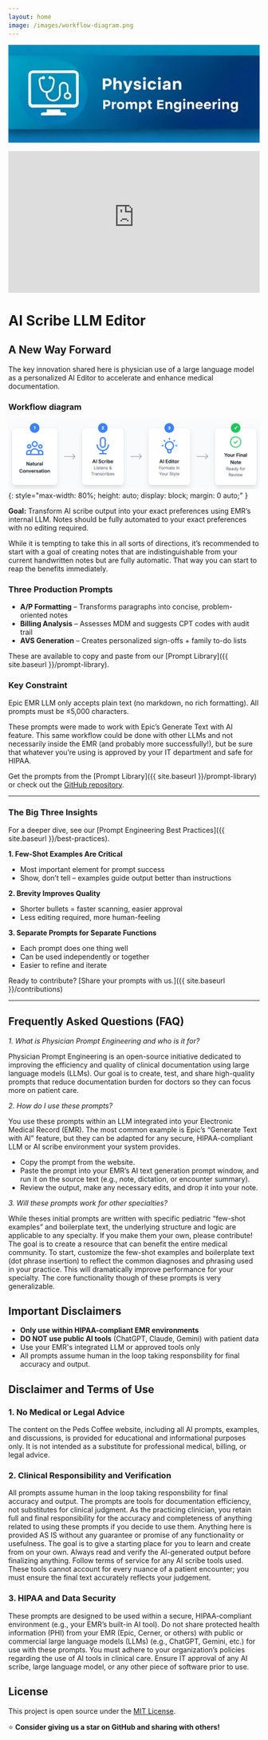 ```yaml
---
layout: home
image: /images/workflow-diagram.png
---
```

<style>
  
  .video-container {
    position: relative;
    padding-bottom: 56.25%; /* 16:9 aspect ratio */
    height: 0;
    overflow: hidden;
    max-width: 100%;
    background: #000;
    margin-bottom: 1.5rem;
    z-index: 1;
  }
  .video-container iframe {
    position: absolute;
    top: 0;
    left: 0;
    width: 100%;
    height: 100%;
    z-index: 1;
  }
  
/* Ensure site navigation appears above video */
  .site-header {
    position: relative;
    z-index: 100;
  }
  
  .site-nav {
    z-index: 100;
  }
  
  .site-nav .trigger {
    z-index: 200;
  }

</style>

![AP Prompt Generator Banner](./images/physician_prompt_engineering.jpg)

<div class="video-container">
  <iframe 
    width="560" 
    height="315" 
    src="https://www.youtube-nocookie.com/embed/-2ivdNTM7SY?si=ci0EitG8wKOxEp3e" 
    title="YouTube video player" 
    frameborder="0" 
    allow="accelerometer; autoplay; clipboard-write; encrypted-media; gyroscope; picture-in-picture; web-share" 
    allowfullscreen>
  </iframe>
</div>

# AI Scribe LLM Editor

## A New Way Forward

The key innovation shared here is physician use of a large language model as a personalized AI Editor to accelerate and enhance medical documentation.

### Workflow diagram

![Workflow diagram](./images/workflow-diagram.png){: style="max-width: 80%; height: auto; display: block; margin: 0 auto;" }

**Goal:** Transform AI scribe output into your exact preferences using EMR’s internal LLM. Notes should be fully automated to your exact preferences with no editing required.

While it is tempting to take this in all sorts of directions, it’s recommended to start with a goal of creating notes that are indistinguishable from your current handwritten notes but are fully automatic. That way you can start to reap the benefits immediately.

### Three Production Prompts

* **A/P Formatting** – Transforms paragraphs into concise, problem-oriented notes
* **Billing Analysis** – Assesses MDM and suggests CPT codes with audit trail
* **AVS Generation** – Creates personalized sign-offs + family to-do lists

These are available to copy and paste from our [Prompt Library]({{ site.baseurl }}/prompt-library).

### Key Constraint

Epic EMR LLM only accepts plain text (no markdown, no rich formatting). All prompts must be ≤5,000 characters.

These prompts were made to work with Epic’s Generate Text with AI feature. This same workflow could be done with other LLMs and not necessarily inside the EMR (and probably more successfully!), but be sure that whatever you’re using is approved by your IT department and safe for HIPAA.

Get the prompts from the [Prompt Library]({{ site.baseurl }}/prompt-library) or check out the [GitHub repository](https://github.com/pedscoffee/PhysicianPromptEngineering/).

---

### The Big Three Insights

For a deeper dive, see our [Prompt Engineering Best Practices]({{ site.baseurl }}/best-practices).

**1. Few-Shot Examples Are Critical**
* Most important element for prompt success
* Show, don’t tell – examples guide output better than instructions

**2. Brevity Improves Quality**
* Shorter bullets = faster scanning, easier approval
* Less editing required, more human-feeling

**3. Separate Prompts for Separate Functions**
* Each prompt does one thing well
* Can be used independently or together
* Easier to refine and iterate

Ready to contribute? [Share your prompts with us.]({{ site.baseurl }}/contributions)

---
 
## Frequently Asked Questions (FAQ)
*1. What is Physician Prompt Engineering and who is it for?*

Physician Prompt Engineering is an open-source initiative dedicated to improving the efficiency and quality of clinical documentation using large language models (LLMs). Our goal is to create, test, and share high-quality prompts that reduce documentation burden for doctors so they can focus more on patient care.

*2. How do I use these prompts?*

You use these prompts within an LLM integrated into your Electronic Medical Record (EMR). The most common example is Epic’s “Generate Text with AI” feature, but they can be adapted for any secure, HIPAA-compliant LLM or AI scribe environment your system provides.
- Copy the prompt from the website.
- Paste the prompt into your EMR’s AI text generation prompt window, and run it on the source text (e.g., note, dictation, or encounter summary).
- Review the output, make any necessary edits, and drop it into your note.

*3. Will these prompts work for other specialties?*

While theses initial prompts are written with specific pediatric “few-shot examples” and boilerplate text, the underlying structure and logic are applicable to any specialty.  If you make them your own, please contribute!  The goal is to create a resource that can benefit the entire medical community.  To start, customize the few-shot examples and boilerplate text (dot phrase insertion) to reflect the common diagnoses and phrasing used in your practice. This will dramatically improve performance for your specialty. The core functionality though of these prompts is very generalizable.

## Important Disclaimers
- **Only use within HIPAA-compliant EMR environments**
- **DO NOT use public AI tools** (ChatGPT, Claude, Gemini) with patient data
- Use your EMR's integrated LLM or approved tools only
- All prompts assume human in the loop taking responsbility for final accuracy and output.

## Disclaimer and Terms of Use
### 1. No Medical or Legal Advice
The content on the Peds Coffee website, including all AI prompts, examples, and discussions, is provided for educational and informational purposes only. It is not intended as a substitute for professional medical, billing, or legal advice.

### 2. Clinical Responsibility and Verification
All prompts assume human in the loop taking responsbility for final accuracy and output.  The prompts are tools for documentation efficiency, not substitutes for clinical judgment. As the practicing clinician, you retain full and final responsibility for the accuracy and completeness of anything related to using these prompts if you decide to use them. Anything here is provided AS IS without any guarantee or promise of any functionality or usefulness. The goal is to give a starting place for you to learn and create from on your own.  Always read and verify the AI-generated output before finalizing anything. Follow terms of service for any AI scribe tools used.  These tools cannot account for every nuance of a patient encounter; you must ensure the final text accurately reflects your judgement.

### 3. HIPAA and Data Security
These prompts are designed to be used within a secure, HIPAA-compliant environment (e.g., your EMR’s built-in AI tool).  Do not share protected health information (PHI) from your EMR (Epic, Cerner, or others) with public or commercial large language models (LLMs) (e.g., ChatGPT, Gemini, etc.) for use with these prompts.  You must adhere to your organization’s policies regarding the use of AI tools in clinical care.  Ensure IT approval of any AI scribe, large language model, or any other piece of software prior to use.

## License
This project is open source under the [MIT License](LICENSE).

⭐ **Consider giving us a star on GitHub and sharing with others!**